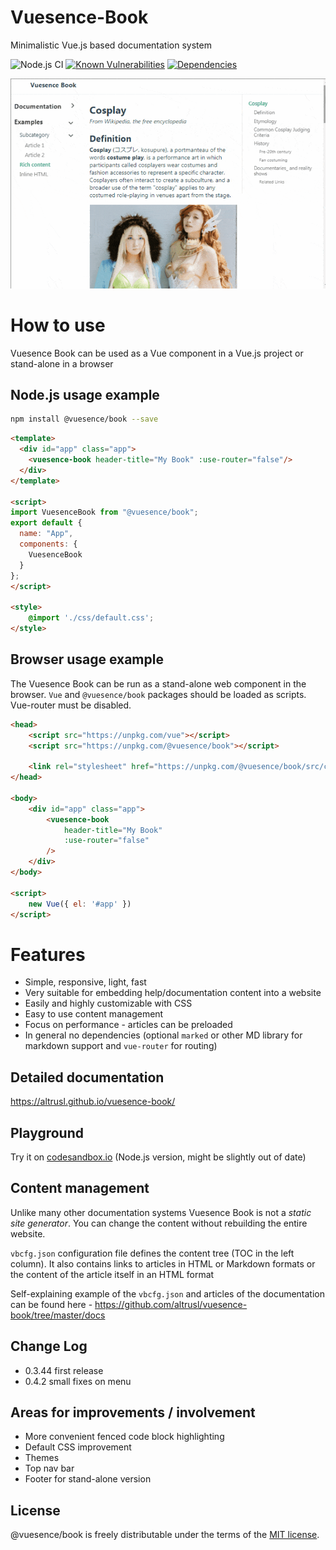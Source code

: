 # Vuesence-Book

Minimalistic Vue.js based documentation system

![Node.js CI](https://github.com/altrusl/vuesence-book/workflows/Node.js%20CI/badge.svg)
[![Known Vulnerabilities](https://snyk.io/test/github/altrusl/vuesence-book/badge.svg)](https://snyk.io/test/github/altrusl/vuesence-book)
[![Dependencies](https://david-dm.org/altrusl/vuesence-book.svg)](https://david-dm.org/altrusl/vuesence-book.svg)

<!-- # Overview -->

<!-- Vuesence Book is a Vue component that can be used for help or documentation systems. -->

<!-- ![VB-preview](https://altrusl.github.io/vuesence-book/images/vb-preview.jpg) -->
![VB-preview](https://github.com/altrusl/vuesence-book/blob/master/docs/images/vb-preview.gif?raw=true)

# How to use

Vuesence Book can be used as a Vue component in a Vue.js project or stand-alone in a browser

## Node.js usage example

```bash
npm install @vuesence/book --save
```

```html
<template>
  <div id="app" class="app">
    <vuesence-book header-title="My Book" :use-router="false"/>
  </div>
</template>

<script>
import VuesenceBook from "@vuesence/book";
export default {
  name: "App",
  components: {
    VuesenceBook
  }
};
</script>

<style>
    @import './css/default.css';
</style>
```

## Browser usage example

The Vuesence Book can be run as a stand-alone web component in the browser. `Vue` and `@vuesence/book` packages should be loaded as scripts. Vue-router must be disabled.

```html
<head>
	<script src="https://unpkg.com/vue"></script>
	<script src="https://unpkg.com/@vuesence/book"></script>
	
	<link rel="stylesheet" href="https://unpkg.com/@vuesence/book/src/css/default.css">      
</head>

<body>	
	<div id="app" class="app">
		<vuesence-book
			header-title="My Book"
			:use-router="false"
		/>
	</div>
</body>

<script>
	new Vue({ el: '#app' })
</script>

```


# Features

- Simple, responsive, light, fast
- Very suitable for embedding help/documentation content into a website
- Easily and highly customizable with CSS
- Easy to use content management
- Focus on performance - articles can be preloaded
- In general no dependencies (optional `marked` or other MD library for markdown support and `vue-router` for routing)


## Detailed documentation

<a href="https://altrusl.github.io/vuesence-book/" target="_blank">https://altrusl.github.io/vuesence-book/</a>

## Playground

Try it on <a href="https://codesandbox.io/s/vuesence-book-0rfh5" target="_blank">codesandbox.io</a> (Node.js version, might be slightly out of date)


## Content management

Unlike many other documentation systems Vuesence Book is not a *static site generator*. You can change the content without rebuilding the entire website.

`vbcfg.json` configuration file defines the content tree (TOC in the left column). It also contains links to articles in HTML or Markdown formats or the content of the article itself in an HTML format

Self-explaining example of the `vbcfg.json` and articles of the documentation can be found here - 
<a href="https://github.com/altrusl/vuesence-book/tree/master/docs" target="_blank">https://github.com/altrusl/vuesence-book/tree/master/docs</a>

## Change Log

- 0.3.44 first release
- 0.4.2 small fixes on menu

## Areas for improvements / involvement
- More convenient fenced code block highlighting
- Default CSS improvement
- Themes
- Top nav bar
- Footer for stand-alone version

## License

@vuesence/book is freely distributable under the terms of the [MIT license](LICENSE).
